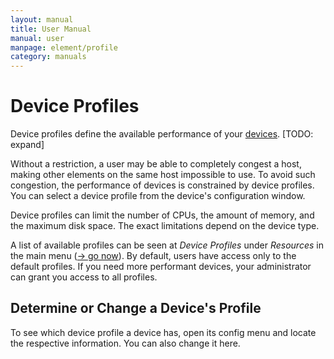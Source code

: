 ```yaml
---
layout: manual
title: User Manual
manual: user
manpage: element/profile
category: manuals
---
```


# Device Profiles

Device profiles define the available performance of your [devices](../device). [TODO: expand]

Without a restriction, a user may be able to completely congest a host, making other elements on the same host impossible to use.
To avoid such congestion, the performance of devices is constrained by device profiles. You can select a device profile from the device's configuration window.

Device profiles can limit the number of CPUs, the amount of memory, and the maximum disk space. The exact limitations depend on the device type.

A list of available profiles can be seen at _Device Profiles_ under _Resources_ in the main menu ([→ go now](https://master.tomato-lab.org/web_resources/executable_archive/)). By default, users have access only to the default profiles. If you need more performant devices, your administrator can grant you access to all profiles.


## Determine or Change a Device's Profile

To see which device profile a device has, open its config menu and locate the respective information. You can also change it here.
